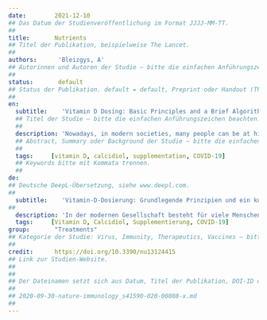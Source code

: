 ```yaml
---
date:        2021-12-10
## Das Datum der Studienveröffentlichung im Format JJJJ-MM-TT.
##
title:       Nutrients
## Titel der Publikation, beispielweise The Lancet.
##
authors:      'Bleizgys, A'
## Autorinnen und Autoren der Studie – bitte die einfachen Anführungszeichen beachten!
##
status:       default
## Status der Publikation. default = default, Preprint oder Handout (Thesenpapier)
##
en:
  subtitle:    'Vitamin D Dosing: Basic Principles and a Brief Algorithm (2021 Update)'
  ## Titel der Studie – bitte die einfachen Anführungszeichen beachten!
  ##
  description: 'Nowadays, in modern societies, many people can be at high risk to have low vitamin D levels. Therefore, testing of serum 25-hydroxy-vitamin D (25OH-D) levels should be performed before prescribing them vitamin D supplementation. However, in some cases the 25OH-D level assessment is not available at the right moment, e.g., due to mandatory quarantine of COVID-19 outpatients. Therefore, such patients could be advised to start taking moderate vitamin D doses (e.g., 4000 IU/day for adults), and their 25-OH-D levels could be checked later. The proposed algorithm also comprises vitamin D dosing principles when baseline 25OH-D levels are known. '
  ## Abstract, Summary oder Background der Studie – bitte die einfachen Anführungszeichen b
  ##
  tags:     [vitamin D, calcidiol, supplementation, COVID-19]
  ## Keywords bitte mit Kommata trennen.
  ##
de: 
## Deutsche DeepL-Übersetzung, siehe www.deepl.com.
##
  subtitle:    'Vitamin-D-Dosierung: Grundlegende Prinzipien und ein kurzer Algorithmus (Update 2021)'
##
  description: 'In der modernen Gesellschaft besteht für viele Menschen ein hohes Risiko, einen niedrigen Vitamin-D-Spiegel zu haben. Daher sollte der 25-Hydroxy-Vitamin-D-Spiegel (25OH-D) im Serum getestet werden, bevor ihnen eine Vitamin-D-Supplementierung verschrieben wird. In einigen Fällen ist die Bestimmung des 25OH-D-Spiegels jedoch nicht zum richtigen Zeitpunkt möglich, z. B. aufgrund der obligatorischen Quarantäne von ambulanten COVID-19-Patienten. Daher könnte diesen Patienten geraten werden, mit der Einnahme moderater Vitamin-D-Dosen zu beginnen (z. B. 4000 IE/Tag für Erwachsene), und ihre 25-OH-D-Werte könnten später überprüft werden. Der vorgeschlagene Algorithmus umfasst auch Grundsätze für die Vitamin-D-Dosierung, wenn der Ausgangswert des 25-OH-D-Spiegels bekannt ist.'
  tags:     [Vitamin D, Calcidiol, Supplementierung, COVID-19]
group:       "Treatments"
## Kategorie der Studie: Virus, Immunity, Therapeutics, Vaccines – bitte die Anführungszeichen beachten!
##
credit:      https://doi.org/10.3390/nu13124415
## Link zur Studien-Website.
##
##
## Der Dateinamen setzt sich aus Datum, Titel der Publikation, DOI-ID der Studie (nach dem letzten Slash) und der Dateiendung zusammen. Bitte den Unterstrich vor der DOI-ID beachten!
##
## 2020-09-30-nature-immunology_s41590-020-00808-x.md
##
---
```

<object data="{{ page.link }}" style='height:calc(100vh - 400px); width: 100%' type='application/pdf'></object>